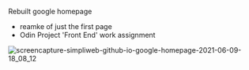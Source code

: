 
Rebuilt google homepage 
- reamke of just the first page 
- Odin Project 'Front End' work assignment

![screencapture-simpliweb-github-io-google-homepage-2021-06-09-18_08_12](https://user-images.githubusercontent.com/77793080/121435943-b7e78400-c94d-11eb-8195-fb84a92e2f2f.png)
